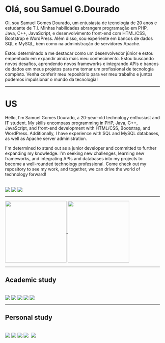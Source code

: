 # Olá, sou Samuel G.Dourado

<p>Oi, sou Samuel Gomes Dourado, um entusiasta de tecnologia de 20 anos e estudante de T.I. Minhas habilidades abrangem programação em PHP, Java, C++, JavaScript, e desenvolvimento front-end com HTML/CSS, Bootstrap e WordPress. Além disso, sou experiente em bancos de dados SQL e MySQL, bem como na administração de servidores Apache.</p>

<p>Estou determinado a me destacar como um desenvolvedor júnior e estou empenhado em expandir ainda mais meu conhecimento. Estou buscando novos desafios, aprendendo novos frameworks e integrando APIs e bancos de dados em meus projetos para me tornar um profissional de tecnologia completo. Venha conferir meu repositório para ver meu trabalho e juntos podemos impulsionar o mundo da tecnologia!</p>

---
# US

<p>Hello, I'm Samuel Gomes Dourado, a 20-year-old technology enthusiast and IT student. My skills encompass programming in PHP, Java, C++, JavaScript, and front-end development with HTML/CSS, Bootstrap, and WordPress. Additionally, I have experience with SQL and MySQL databases, as well as Apache server administration.</p>

<p>I'm determined to stand out as a junior developer and committed to further expanding my knowledge. I'm seeking new challenges, learning new frameworks, and integrating APIs and databases into my projects to become a well-rounded technology professional. Come check out my repository to see my work, and together, we can drive the world of technology forward!</p>

<div style="display: inline-block;"><br>
  <a href=""><img align="center" src="https://img.shields.io/badge/Gmail-D14836?style=for-the-badge&logo=gmail&logoColor=white"></a>
  <a href="https://www.instagram.com/ctrl_dourado/"><img align="center" src="https://img.shields.io/badge/Instagram-E4405F?style=for-the-badge&logo=instagram&logoColor=white"></a>
  <a href="https://www.linkedin.com/in/samuel-gomes-dourado-0107b4232/"><img align="center" src="https://img.shields.io/badge/LinkedIn-0077B5?style=for-the-badge&logo=linkedin&logoColor=white"></a>
</div>

---

<div>
  <a href="https://github.com/DouradoCtrl/github-readme-stats">
    <img height=200 align="center" src="https://github-readme-stats.vercel.app/api?username=DouradoCtrl" />
  </a>
  <a href="https://github.com/DouradoCtrl/convoychat">
    <img height=200 align="center" src="https://github-readme-stats.vercel.app/api/top-langs?username=DouradoCtrl&layout=compact&langs_count=8&card_width=320" />
  </a>
</div>

---

## Academic study

<div style="display: inline-block;"><br>
  <a href=""><img align="center" src="https://img.shields.io/badge/C-00599C?style=for-the-badge&logo=c&logoColor=white"></a>
  <a href=""><img align="center" src="https://img.shields.io/badge/Python-14354C?style=for-the-badge&logo=python&logoColor=white"></a>
  <a href=""><img align="center" src="https://img.shields.io/badge/HTML5-E34F26?style=for-the-badge&logo=html5&logoColor=white"></a>
  <a href=""><img align="center" src="https://img.shields.io/badge/CSS3-1572B6?style=for-the-badge&logo=css3&logoColor=white"></a>
  <a href=""><img align="center" src="https://img.shields.io/badge/Bootstrap-563D7C?style=for-the-badge&logo=bootstrap&logoColor=white"></a>
</div>

---

## Personal study

<div style="display: inline-block;"><br>
  <a href=""><img align="center" src="https://img.shields.io/badge/Linux-FCC624?style=for-the-badge&logo=linux&logoColor=black"></a>
  <a href=""><img align="center" src="https://img.shields.io/badge/PHP-777BB4?style=for-the-badge&logo=php&logoColor=white"></a>
  <a href=""><img align="center" src="https://img.shields.io/badge/Java-ED8B00?style=for-the-badge&logo=openjdk&logoColor=white"></a>
  <a href=""><img align="center" src="https://img.shields.io/badge/MySQL-00000F?style=for-the-badge&logo=mysql&logoColor=white"></a>
  <a href=""><img align="https://img.shields.io/badge/JavaScript-F7DF1E?style=for-the-badge&logo=javascript&logoColor=black"></a>
  <a href=""><img align="center" src="https://img.shields.io/badge/Tailwind_CSS-38B2AC?style=for-the-badge&logo=tailwind-css&logoColor=white"></a>
</div>
